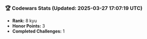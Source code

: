### 🏆 Codewars Stats (Updated: 2025-03-27 17:07:19 UTC)

- **Rank:** 8 kyu
- **Honor Points:** 3
- **Completed Challenges:** 1
